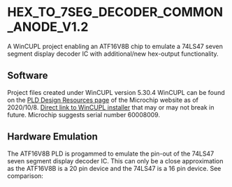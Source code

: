 # HEX_TO_7SEG_DECODER_COMMON_ANODE_V1.2

A WinCUPL project enabling an ATF16V8B chip to emulate a 74LS47 seven segment display decoder IC with additional/new hex-output functionality.

## Software

Project files created under WinCUPL version 5.30.4
WinCUPL can be found on the [PLD Design Resources page](https://pages.github.com/) of the Microchip website as of 2020/10/8.
[Direct link to WinCUPL installer](http://ww1.microchip.com/downloads/archive/awincupl.exe) that may or may not break in future. Microchip suggests serial number 60008009.

## Hardware Emulation

The ATF16V8B PLD is progammed to emulate the pin-out of the 74LS47 seven segment display decoder IC. This can only be a close approximation as the ATF16V8B is a 20 pin device and the 74LS47 is a 16 pin device. See comparison:
